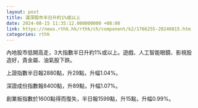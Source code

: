 ```yaml
---
layout: post
title: 滬深股市半日升約1%或以上
date: 2024-08-15 11:35:12.000000000 +08:00
link: https://news.rthk.hk/rthk/ch/component/k2/1766255-20240815.htm
categories: rthk
---
```


內地股市低開高走，3大指數半日升約1%或以上。遊戲、人工智能眼鏡、影視股造好，貴金屬、油氣股下跌。

上證指數半日報2880點，升29點，升幅1.04%。

深證成份指數報8400點，升89點，升幅1.07%。

創業板指數於1600點得而復失，半日報1599點，升15點，升幅0.99%。

